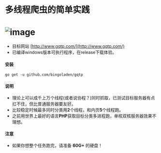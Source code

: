 # 多线程爬虫的简单实践
![image](https://github.com/bingoladen/gqtp/blob/master/show.gif)
=====================
- 目标网站 [http://www.gqtp.com/](http://www.gqtp.com/) 
- 已编译windows版本可执行程序，在release下载体验。

<h4>安装</h4> 
<code>go get -u github.com/bingoladen/gqtp</code>

<h4>说明</h4> 

- 理论上可以成千上万个线程(或者说协程？)同时抓取，已测试目标服务器有点扛不住，但比普通服务器要友好。
- 比较稳定时候最多同时分类用**2**个线程，和内页**5**个线程跑。
- 之前用世界上最好的语言**PHP**获取目标分类多进程跑，单核双核服务器效果不理想。

<h4>注意</h4>

- 如果你想整个任务跑完，请准备 **60G+** 的硬盘！
